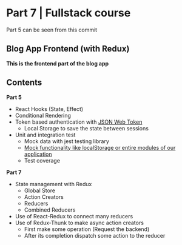 Part 7 | Fullstack course
===
Part 5 can be seen from this commit

## Blog App Frontend (with Redux)

**This is the frontend part of the blog app**

## Contents

**Part 5**
- React Hooks (State, Effect)
- Conditional Rendering
- Token based authentication with [JSON Web Token](https://jwt.io/)
  - Local Storage to save the state between sessions
- Unit and integration test
  - Mock data with jest testing library
  - [Mock functionality like localStorage or entire modules of our application](https://fullstackopen.com/en/part5/testing_react_apps#frontend-integration-tests)
  - Test coverage

**Part 7**
- State management with Redux
  - Global Store
  - Action Creators
  - Reducers
  - Combined Reducers
- Use of React-Redux to connect many reducers
- Use of Redux-Thunk to make async action creators
  - First make some operation (Request the backend)
  - After its completion dispatch some action to the reducer